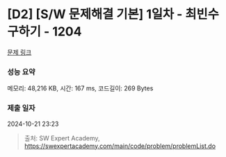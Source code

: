 # [D2] [S/W 문제해결 기본] 1일차 - 최빈수 구하기 - 1204 

[문제 링크](https://swexpertacademy.com/main/code/problem/problemDetail.do?contestProbId=AV13zo1KAAACFAYh) 

### 성능 요약

메모리: 48,216 KB, 시간: 167 ms, 코드길이: 269 Bytes

### 제출 일자

2024-10-21 23:23



> 출처: SW Expert Academy, https://swexpertacademy.com/main/code/problem/problemList.do